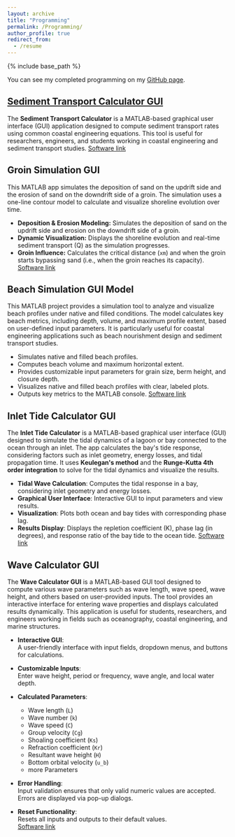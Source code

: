 ```yaml
---
layout: archive
title: "Programming"
permalink: /Programming/
author_profile: true
redirect_from:
  - /resume
---
```


{% include base_path %}

You can see my completed programming on my [GitHub page](https://github.com/Pouyazarbipour).

## [Sediment Transport Calculator GUI](https://github.com/Pouyazarbipour/Sediment-Transport-Calculator)

The **Sediment Transport Calculator** is a MATLAB-based graphical user interface (GUI) application designed to compute sediment transport rates using common coastal engineering equations. This tool is useful for researchers, engineers, and students working in coastal engineering and sediment transport studies.
[Software link](https://github.com/Pouyazarbipour/Sediment-Transport-Calculator)

## Groin Simulation GUI

This MATLAB app simulates the deposition of sand on the updrift side and the erosion of sand on the downdrift side of a groin. The simulation uses a one-line contour model to calculate and visualize shoreline evolution over time.
- **Deposition & Erosion Modeling:** Simulates the deposition of sand on the updrift side and erosion on the downdrift side of a groin.
- **Dynamic Visualization:** Displays the shoreline evolution and real-time sediment transport (Q) as the simulation progresses.
- **Groin Influence:** Calculates the critical distance (`xm`) and when the groin starts bypassing sand (i.e., when the groin reaches its capacity).
[Software link](https://github.com/Pouyazarbipour/Groin-Simulation-GUI)

## Beach Simulation GUI Model

This MATLAB project provides a simulation tool to analyze and visualize beach profiles under native and filled conditions. The model calculates key beach metrics, including depth, volume, and maximum profile extent, based on user-defined input parameters. It is particularly useful for coastal engineering applications such as beach nourishment design and sediment transport studies.
- Simulates native and filled beach profiles.
- Computes beach volume and maximum horizontal extent.
- Provides customizable input parameters for grain size, berm height, and closure depth.
- Visualizes native and filled beach profiles with clear, labeled plots.
- Outputs key metrics to the MATLAB console.
[Software link](https://github.com/Pouyazarbipour/Beach-Simulation-Project)

## Inlet Tide Calculator GUI

The **Inlet Tide Calculator** is a MATLAB-based graphical user interface (GUI) designed to simulate the tidal dynamics of a lagoon or bay connected to the ocean through an inlet. The app calculates the bay's tide response, considering factors such as inlet geometry, energy losses, and tidal propagation time. It uses **Keulegan's method** and the **Runge-Kutta 4th order integration** to solve for the tidal dynamics and visualize the results.
- **Tidal Wave Calculation**: Computes the tidal response in a bay, considering inlet geometry and energy losses.
- **Graphical User Interface**: Interactive GUI to input parameters and view results.
- **Visualization**: Plots both ocean and bay tides with corresponding phase lag.
- **Results Display**: Displays the repletion coefficient (K), phase lag (in degrees), and response ratio of the bay tide to the ocean tide.
[Software link](https://github.com/Pouyazarbipour/Inlet-Tide-Calculator-App)

## Wave Calculator GUI

The **Wave Calculator GUI** is a MATLAB-based GUI tool designed to compute various wave parameters such as wave length, wave speed, wave height, and others based on user-provided inputs. The tool provides an interactive interface for entering wave properties and displays calculated results dynamically. This application is useful for students, researchers, and engineers working in fields such as oceanography, coastal engineering, and marine structures. 

- **Interactive GUI**:  
  A user-friendly interface with input fields, dropdown menus, and buttons for calculations.  

- **Customizable Inputs**:  
  Enter wave height, period or frequency, wave angle, and local water depth.  

- **Calculated Parameters**:  
  - Wave length (`L`)  
  - Wave number (`k`)  
  - Wave speed (`C`)  
  - Group velocity (`Cg`)  
  - Shoaling coefficient (`Ks`)  
  - Refraction coefficient (`Kr`)  
  - Resultant wave height (`H`)  
  - Bottom orbital velocity (`u_b`)
  - more Parameters

- **Error Handling**:  
  Input validation ensures that only valid numeric values are accepted. Errors are displayed via pop-up dialogs.  

- **Reset Functionality**:  
  Resets all inputs and outputs to their default values.  
[Software link](https://github.com/Pouyazarbipour/WaveCalculator)


